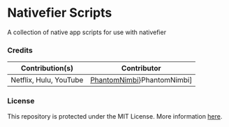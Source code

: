 # Nativefier Scripts
A collection of native app scripts for use with nativefier

### Credits

| Contribution(s) | Contributor |
| --- | --- |
| Netflix, Hulu, YouTube | [PhantomNimbi]}PhantomNimbi] |

### License
This repository is protected under the MIT License. More information [here][LICENSE].


[LICENSE]: ./LICENSE
[PhantomNimbi]: https://github.com/PhantomNimbi
